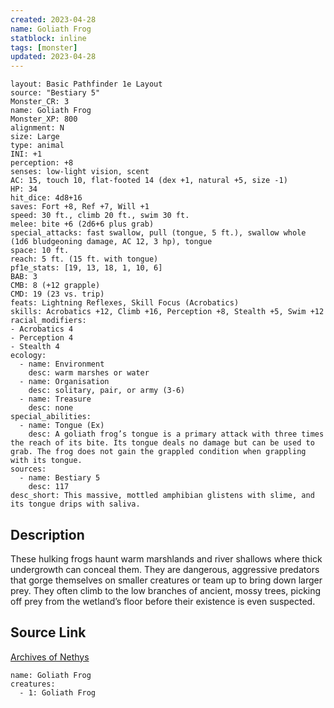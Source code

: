 ```yaml
---
created: 2023-04-28
name: Goliath Frog
statblock: inline
tags: [monster]
updated: 2023-04-28
---
```

```statblock
layout: Basic Pathfinder 1e Layout
source: "Bestiary 5"
Monster_CR: 3
name: Goliath Frog
Monster_XP: 800
alignment: N
size: Large
type: animal
INI: +1
perception: +8
senses: low-light vision, scent
AC: 15, touch 10, flat-footed 14 (dex +1, natural +5, size -1)
HP: 34
hit_dice: 4d8+16
saves: Fort +8, Ref +7, Will +1
speed: 30 ft., climb 20 ft., swim 30 ft.
melee: bite +6 (2d6+6 plus grab)
special_attacks: fast swallow, pull (tongue, 5 ft.), swallow whole (1d6 bludgeoning damage, AC 12, 3 hp), tongue
space: 10 ft.
reach: 5 ft. (15 ft. with tongue)
pf1e_stats: [19, 13, 18, 1, 10, 6]
BAB: 3
CMB: 8 (+12 grapple)
CMD: 19 (23 vs. trip)
feats: Lightning Reflexes, Skill Focus (Acrobatics)
skills: Acrobatics +12, Climb +16, Perception +8, Stealth +5, Swim +12
racial_modifiers:
- Acrobatics 4
- Perception 4
- Stealth 4
ecology:
  - name: Environment
    desc: warm marshes or water
  - name: Organisation
    desc: solitary, pair, or army (3-6)
  - name: Treasure
    desc: none
special_abilities:
  - name: Tongue (Ex)
    desc: A goliath frog’s tongue is a primary attack with three times the reach of its bite. Its tongue deals no damage but can be used to grab. The frog does not gain the grappled condition when grappling with its tongue.
sources:
  - name: Bestiary 5
    desc: 117
desc_short: This massive, mottled amphibian glistens with slime, and its tongue drips with saliva.
```
## Description
These hulking frogs haunt warm marshlands and river shallows where thick undergrowth can conceal them. They are dangerous, aggressive predators that gorge themselves on smaller creatures or team up to bring down larger prey. They often climb to the low branches of ancient, mossy trees, picking off prey from the wetland’s floor before their existence is even suspected.
## Source Link
[Archives of Nethys](https://aonprd.com/MonsterDisplay.aspx?ItemName=Goliath%20Frog)
```encounter-table
name: Goliath Frog
creatures:
  - 1: Goliath Frog
```
